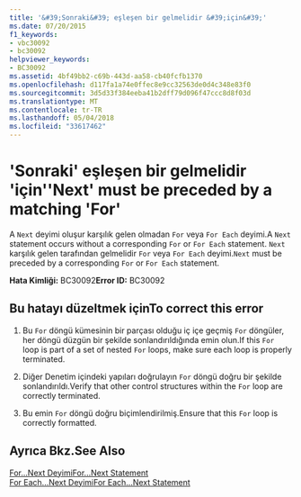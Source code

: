 ```yaml
---
title: '&#39;Sonraki&#39; eşleşen bir gelmelidir &#39;için&#39;'
ms.date: 07/20/2015
f1_keywords:
- vbc30092
- bc30092
helpviewer_keywords:
- BC30092
ms.assetid: 4bf49bb2-c69b-443d-aa58-cb40fcfb1370
ms.openlocfilehash: d117fa1a74e0ffec8e9cc32563de0d4c348e83f0
ms.sourcegitcommit: 3d5d33f384eeba41b2dff79d096f47ccc8d8f03d
ms.translationtype: MT
ms.contentlocale: tr-TR
ms.lasthandoff: 05/04/2018
ms.locfileid: "33617462"
---
```

# <a name="39next39-must-be-preceded-by-a-matching-39for39"></a><span data-ttu-id="10a57-102">&#39;Sonraki&#39; eşleşen bir gelmelidir &#39;için&#39;</span><span class="sxs-lookup"><span data-stu-id="10a57-102">&#39;Next&#39; must be preceded by a matching &#39;For&#39;</span></span>
<span data-ttu-id="10a57-103">A `Next` deyimi oluşur karşılık gelen olmadan `For` veya `For Each` deyimi.</span><span class="sxs-lookup"><span data-stu-id="10a57-103">A `Next` statement occurs without a corresponding `For` or `For Each` statement.</span></span> <span data-ttu-id="10a57-104">`Next` karşılık gelen tarafından gelmelidir `For` veya `For Each` deyimi.</span><span class="sxs-lookup"><span data-stu-id="10a57-104">`Next` must be preceded by a corresponding `For` or `For Each` statement.</span></span>  
  
 <span data-ttu-id="10a57-105">**Hata Kimliği:** BC30092</span><span class="sxs-lookup"><span data-stu-id="10a57-105">**Error ID:** BC30092</span></span>  
  
## <a name="to-correct-this-error"></a><span data-ttu-id="10a57-106">Bu hatayı düzeltmek için</span><span class="sxs-lookup"><span data-stu-id="10a57-106">To correct this error</span></span>  
  
1.  <span data-ttu-id="10a57-107">Bu `For` döngü kümesinin bir parçası olduğu iç içe geçmiş `For` döngüler, her döngü düzgün bir şekilde sonlandırıldığında emin olun.</span><span class="sxs-lookup"><span data-stu-id="10a57-107">If this `For` loop is part of a set of nested `For` loops, make sure each loop is properly terminated.</span></span>  
  
2.  <span data-ttu-id="10a57-108">Diğer Denetim içindeki yapıları doğrulayın `For` döngü doğru bir şekilde sonlandırıldı.</span><span class="sxs-lookup"><span data-stu-id="10a57-108">Verify that other control structures within the `For` loop are correctly terminated.</span></span>  
  
3.  <span data-ttu-id="10a57-109">Bu emin `For` döngü doğru biçimlendirilmiş.</span><span class="sxs-lookup"><span data-stu-id="10a57-109">Ensure that this `For` loop is correctly formatted.</span></span>  
  
## <a name="see-also"></a><span data-ttu-id="10a57-110">Ayrıca Bkz.</span><span class="sxs-lookup"><span data-stu-id="10a57-110">See Also</span></span>  
 [<span data-ttu-id="10a57-111">For...Next Deyimi</span><span class="sxs-lookup"><span data-stu-id="10a57-111">For...Next Statement</span></span>](../../visual-basic/language-reference/statements/for-next-statement.md)  
 [<span data-ttu-id="10a57-112">For Each...Next Deyimi</span><span class="sxs-lookup"><span data-stu-id="10a57-112">For Each...Next Statement</span></span>](../../visual-basic/language-reference/statements/for-each-next-statement.md)
